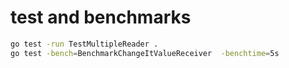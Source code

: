 # test and benchmarks
```bash
go test -run TestMultipleReader .
go test -bench=BenchmarkChangeItValueReceiver  -benchtime=5s
```
